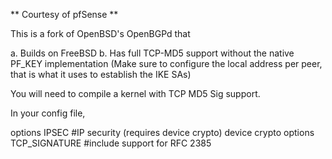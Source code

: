 ** Courtesy of pfSense **

This is a fork of OpenBSD's OpenBGPd that

a. Builds on FreeBSD
b. Has full TCP-MD5 support without the native PF_KEY implementation (Make sure to configure the local address per peer, that is what it uses to establish the IKE SAs)

You will need to compile a kernel with TCP MD5 Sig support.

In your config file,

options IPSEC  #IP security (requires device crypto)
device  crypto
options TCP_SIGNATURE #include support for RFC 2385